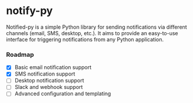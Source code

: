 # notify-py

Notified-py is a simple Python library for sending notifications via different channels (email, SMS, desktop, etc.).
It aims to provide an easy-to-use interface for triggering notifications from any Python application.

### Roadmap

- [x] Basic email notification support
- [x] SMS notification support
- [ ] Desktop notification support
- [ ] Slack and webhook support
- [ ] Advanced configuration and templating
